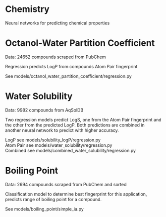 # Chemistry
Neural networks for predicting chemical properties

# Octanol-Water Partition Coefficient 
Data: 24652 compounds scraped from PubChem

Regression predicts LogP from compounds Atom Pair fingerprint

See models/octanol_water_partition_coefficient/regression.py

# Water Solubility
Data: 9982 compounds from AqSolDB

Two regression models predict LogS, one from the Atom Pair fingerprint and the other from the predicted LogP. Both predictions are combined in another neural network to predict with higher accuracy. 

LogP see models/solubility_logP/regression.py  
Atom Pair see models/water_solubility/regression.py  
Combined see models/combined_water_solubility/regression.py  

# Boiling Point
Data: 2694 compounds scraped from PubChem and sorted

Classification model to determine best fingerprint for this application, predicts range of boiling point for a compound.

See models/boiling_point/simple_ia.py

